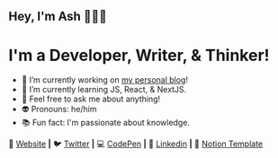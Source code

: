 ## Hey, I'm Ash 👋👨‍💻
# I'm a Developer, Writer, & Thinker!

- 🔭 I’m currently working on [my personal blog](https://ash.cafe)!
- 🌱 I’m currently learning JS, React, & NextJS.
- 💬 Feel free to ask me about anything!
- 👽 Pronouns: he/him
- 📚 Fun fact: I'm passionate about knowledge.

🏡 [Website][website] **|** 
🐦 [Twitter][twitter] **|** 
💻 [CodePen][codepen] **|** 
👔 [Linkedin][linkedin] **|**
📝 [Notion Template][notion]

[website]: https://ashtonheald.me
[twitter]: https://twitter.ashtonheald.com
[codepen]: https://codepen.io/AshtonHeald
[linkedin]: https://www.linkedin.com/in/ashtonheald/
[notion]: https://ashtonheald.notion.site/TEMPLATES-71a28e1c925b4eaab4a24937310cdf46
